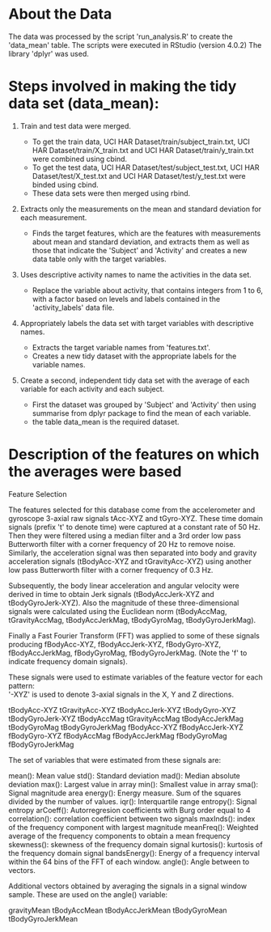 About the Data
==============

The data was  processed by the script 'run_analysis.R' to create the 'data_mean' table.
The scripts were executed in RStudio (version 4.0.2)
The library 'dplyr' was used.


Steps involved in making the tidy data set (data_mean):
=======================================================

1. Train and test data were merged.
    - To get the train data, UCI HAR Dataset/train/subject_train.txt, UCI HAR Dataset/train/X_train.txt and UCI HAR Dataset/train/y_train.txt were combined using cbind.
    - To get the test data, UCI HAR Dataset/test/subject_test.txt, UCI HAR Dataset/test/X_test.txt and UCI HAR Dataset/test/y_test.txt were binded using cbind.
    - These data sets were then merged using rbind.
    
2. Extracts only the measurements on the mean and standard deviation for each measurement.
    - Finds the target features, which are the features with measurements about mean and standard deviation, and extracts them as well as those that indicate the 'Subject' and 'Activity' 
     and creates a new data table only with the target variables.
     
3. Uses descriptive activity names to name the activities in the data set.
    - Replace the variable about activity, that contains integers from 1 to 6, with a factor based on levels and labels contained in the 'activity_labels' data file.

4. Appropriately labels the data set with target variables with descriptive names.
    - Extracts the target variable names from 'features.txt'.
    - Creates a new tidy dataset with the appropriate labels for the variable names.
    
5. Create a second, independent tidy data set with the average of each variable for each activity and each subject.
    - First the dataset was grouped by 'Subject' and 'Activity' then using summarise from dplyr package to find the mean of each variable.
    - the table data_mean is the required dataset.
    
    

Description of the features on which the averages were based
============================================================
Feature Selection 

The features selected for this database come from the accelerometer and gyroscope 3-axial raw signals tAcc-XYZ and tGyro-XYZ. These time domain signals (prefix 't' to denote time) were captured at a constant rate of 50 Hz. Then they were filtered using a median filter and a 3rd order low pass Butterworth filter with a corner frequency of 20 Hz to remove noise. Similarly, the acceleration signal was then separated into body and gravity acceleration signals (tBodyAcc-XYZ and tGravityAcc-XYZ) using another low pass Butterworth filter with a corner frequency of 0.3 Hz. 

Subsequently, the body linear acceleration and angular velocity were derived in time to obtain Jerk signals (tBodyAccJerk-XYZ and tBodyGyroJerk-XYZ). Also the magnitude of these three-dimensional signals were calculated using the Euclidean norm (tBodyAccMag, tGravityAccMag, tBodyAccJerkMag, tBodyGyroMag, tBodyGyroJerkMag). 

Finally a Fast Fourier Transform (FFT) was applied to some of these signals producing fBodyAcc-XYZ, fBodyAccJerk-XYZ, fBodyGyro-XYZ, fBodyAccJerkMag, fBodyGyroMag, fBodyGyroJerkMag. (Note the 'f' to indicate frequency domain signals). 

These signals were used to estimate variables of the feature vector for each pattern:  
'-XYZ' is used to denote 3-axial signals in the X, Y and Z directions.

tBodyAcc-XYZ
tGravityAcc-XYZ
tBodyAccJerk-XYZ
tBodyGyro-XYZ
tBodyGyroJerk-XYZ
tBodyAccMag
tGravityAccMag
tBodyAccJerkMag
tBodyGyroMag
tBodyGyroJerkMag
fBodyAcc-XYZ
fBodyAccJerk-XYZ
fBodyGyro-XYZ
fBodyAccMag
fBodyAccJerkMag
fBodyGyroMag
fBodyGyroJerkMag

The set of variables that were estimated from these signals are: 

mean(): Mean value
std(): Standard deviation
mad(): Median absolute deviation 
max(): Largest value in array
min(): Smallest value in array
sma(): Signal magnitude area
energy(): Energy measure. Sum of the squares divided by the number of values. 
iqr(): Interquartile range 
entropy(): Signal entropy
arCoeff(): Autorregresion coefficients with Burg order equal to 4
correlation(): correlation coefficient between two signals
maxInds(): index of the frequency component with largest magnitude
meanFreq(): Weighted average of the frequency components to obtain a mean frequency
skewness(): skewness of the frequency domain signal 
kurtosis(): kurtosis of the frequency domain signal 
bandsEnergy(): Energy of a frequency interval within the 64 bins of the FFT of each window.
angle(): Angle between to vectors.

Additional vectors obtained by averaging the signals in a signal window sample. These are used on the angle() variable:

gravityMean
tBodyAccMean
tBodyAccJerkMean
tBodyGyroMean
tBodyGyroJerkMean

